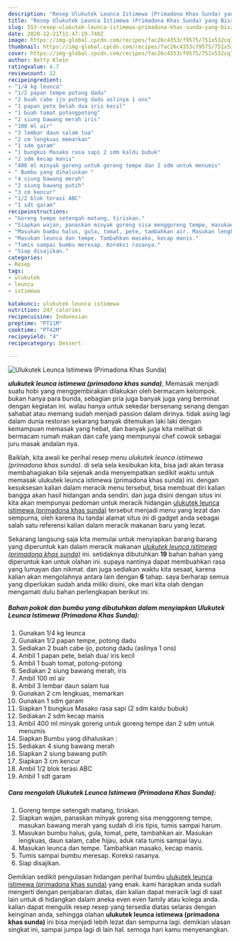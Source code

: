 ```yaml
---
description: "Resep Ulukutek Leunca Istimewa (Primadona Khas Sunda) yang Bisa Manjain Lidah"
title: "Resep Ulukutek Leunca Istimewa (Primadona Khas Sunda) yang Bisa Manjain Lidah"
slug: 553-resep-ulukutek-leunca-istimewa-primadona-khas-sunda-yang-bisa-manjain-lidah
date: 2020-12-21T11:47:19.740Z
image: https://img-global.cpcdn.com/recipes/fac26c4353cf9575/751x532cq70/ulukutek-leunca-istimewa-primadona-khas-sunda-foto-resep-utama.jpg
thumbnail: https://img-global.cpcdn.com/recipes/fac26c4353cf9575/751x532cq70/ulukutek-leunca-istimewa-primadona-khas-sunda-foto-resep-utama.jpg
cover: https://img-global.cpcdn.com/recipes/fac26c4353cf9575/751x532cq70/ulukutek-leunca-istimewa-primadona-khas-sunda-foto-resep-utama.jpg
author: Betty Klein
ratingvalue: 4.7
reviewcount: 12
recipeingredient:
- "1/4 kg leunca"
- "1/2 papan tempe potong dadu"
- "2 buah cabe ijo potong dadu aslinya 1 ons"
- "1 papan pete belah dua iris kecil"
- "1 buah tomat potongpotong"
- "2 siung bawang merah iris"
- "100 ml air"
- "3 lembar daun salam tua"
- "2 cm lengkuas memarkan"
- "1 sdm garam"
- "1 bungkus Masako rasa sapi 2 sdm kaldu bubuk"
- "2 sdm kecap manis"
- "400 ml minyak goreng untuk goreng tempe dan 2 sdm untuk menumis"
- " Bumbu yang dihaluskan "
- "4 siung bawang merah"
- "2 siung bawang putih"
- "3 cm kencur"
- "1/2 blok terasi ABC"
- "1 sdt garam"
recipeinstructions:
- "Goreng tempe setengah matang, tiriskan."
- "Siapkan wajan, panaskan minyak goreng sisa menggoreng tempe, masukan bawang merah yang sudah di iris tipis, tumis sampai harum."
- "Masukan bumbu halus, gula, tomat, pete, tambahkan air. Masukan lengkuas, daun salam, cabe hijau, aduk rata tumis sampai layu."
- "Masukan leunca dan tempe. Tambahkan masako, kecap manis."
- "Tumis sampai bumbu meresap. Koreksi rasanya."
- "Siap disajikan."
categories:
- Resep
tags:
- ulukutek
- leunca
- istimewa

katakunci: ulukutek leunca istimewa 
nutrition: 247 calories
recipecuisine: Indonesian
preptime: "PT11M"
cooktime: "PT42M"
recipeyield: "4"
recipecategory: Dessert

---
```



![Ulukutek Leunca Istimewa (Primadona Khas Sunda)](https://img-global.cpcdn.com/recipes/fac26c4353cf9575/751x532cq70/ulukutek-leunca-istimewa-primadona-khas-sunda-foto-resep-utama.jpg)

<b><i>ulukutek leunca istimewa (primadona khas sunda)</i></b>, Memasak menjadi suatu hobi yang menggembirakan dilakukan oleh bermacam kelompok. bukan hanya para bunda, sebagian pria juga banyak juga yang berminat dengan kegiatan ini. walau hanya untuk sekedar bersenang senang dengan sahabat atau memang sudah menjadi passion dalam dirinya. tidak asing lagi dalam dunia restoran sekarang banyak ditemukan laki laki dengan kemampuan memasak yang hebat, dan banyak juga kita melihat di bermacam rumah makan dan cafe yang mempunyai chef cowok sebagai juru masak andalan nya.



Baiklah, kita awali ke perihal resep menu <i>ulukutek leunca istimewa (primadona khas sunda)</i>. di sela sela kesibukan kita, bisa jadi akan terasa membahagiakan bila sejenak anda menyempatkan sedikit waktu untuk memasak ulukutek leunca istimewa (primadona khas sunda) ini. dengan kesuksesan kalian dalam meracik menu tersebut, bisa membuat diri kalian bangga akan hasil hidangan anda sendiri. dan juga disini dengan situs ini kita akan mempunyai pedoman untuk meracik hidangan <u>ulukutek leunca istimewa (primadona khas sunda)</u> tersebut menjadi menu yang lezat dan sempurna, oleh karena itu tandai alamat situs ini di gadget anda sebagai salah satu referensi kalian dalam meracik makanan baru yang lezat.


Sekarang langsung saja kita memulai untuk menyiapkan barang barang yang diperuntuk kan dalam meracik makanan <u><i>ulukutek leunca istimewa (primadona khas sunda)</i></u> ini. setidaknya dibutuhkan <b>19</b> bahan bahan yang diperuntuk kan untuk olahan ini. supaya nantinya dapat membuahkan rasa yang lumayan dan nikmat. dan juga sediakan waktu kita sesaat, karena kalian akan mengolahnya antara lain dengan <b>6</b> tahap. saya berharap semua yang diperlukan sudah anda miliki disini, oke mari kita olah dengan mengamati dulu bahan perlengkapan berikut ini.

<!--inarticleads1-->

##### Bahan pokok dan bumbu yang dibutuhkan dalam menyiapkan Ulukutek Leunca Istimewa (Primadona Khas Sunda):

1. Gunakan 1/4 kg leunca
1. Gunakan 1/2 papan tempe, potong dadu
1. Sediakan 2 buah cabe ijo, potong dadu (aslinya 1 ons)
1. Ambil 1 papan pete, belah dua/ iris kecil
1. Ambil 1 buah tomat, potong-potong
1. Sediakan 2 siung bawang merah, iris
1. Ambil 100 ml air
1. Ambil 3 lembar daun salam tua
1. Gunakan 2 cm lengkuas, memarkan
1. Gunakan 1 sdm garam
1. Siapkan 1 bungkus Masako rasa sapi (2 sdm kaldu bubuk)
1. Sediakan 2 sdm kecap manis
1. Ambil 400 ml minyak goreng untuk goreng tempe dan 2 sdm untuk menumis
1. Siapkan  Bumbu yang dihaluskan :
1. Sediakan 4 siung bawang merah
1. Siapkan 2 siung bawang putih
1. Siapkan 3 cm kencur
1. Ambil 1/2 blok terasi ABC
1. Ambil 1 sdt garam




<!--inarticleads2-->

##### Cara mengolah Ulukutek Leunca Istimewa (Primadona Khas Sunda):

1. Goreng tempe setengah matang, tiriskan.
1. Siapkan wajan, panaskan minyak goreng sisa menggoreng tempe, masukan bawang merah yang sudah di iris tipis, tumis sampai harum.
1. Masukan bumbu halus, gula, tomat, pete, tambahkan air. Masukan lengkuas, daun salam, cabe hijau, aduk rata tumis sampai layu.
1. Masukan leunca dan tempe. Tambahkan masako, kecap manis.
1. Tumis sampai bumbu meresap. Koreksi rasanya.
1. Siap disajikan.




Demikian sedikit pengulasan hidangan perihal bumbu <u>ulukutek leunca istimewa (primadona khas sunda)</u> yang enak. kami harapkan anda sudah mengerti dengan penjabaran diatas, dan kalian dapat meracik lagi di saat lain untuk di hidangkan dalam aneka even even family atau kolega anda. kalian dapat mengulik resep resep yang tersedia diatas selaras dengan keinginan anda, sehingga olahan <b>ulukutek leunca istimewa (primadona khas sunda)</b> ini bisa menjadi lebih lezat dan sempurna lagi. demikian ulasan singkat ini, sampai jumpa lagi di lain hal. semoga hari kamu menyenangkan.

